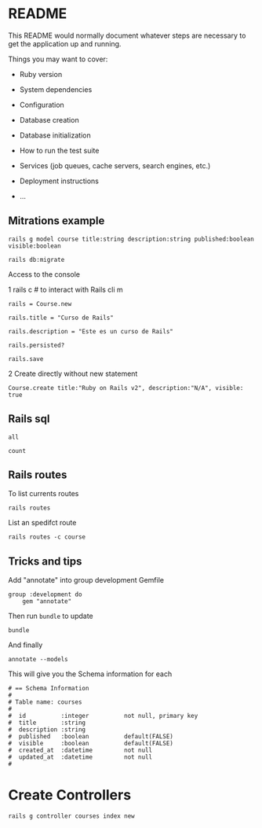 # README

This README would normally document whatever steps are necessary to get the
application up and running.

Things you may want to cover:

* Ruby version

* System dependencies

* Configuration

* Database creation

* Database initialization

* How to run the test suite

* Services (job queues, cache servers, search engines, etc.)

* Deployment instructions

* ...


## Mitrations example 

    rails g model course title:string description:string published:boolean visible:boolean
    
    rails db:migrate


Access to the console

 1
    rails c # to interact with Rails cli m

    rails = Course.new

    rails.title = "Curso de Rails"

    rails.description = "Este es un curso de Rails"

    rails.persisted?

    rails.save

2 Create directly without new statement 

    Course.create title:"Ruby on Rails v2", description:"N/A", visible: true

## Rails sql

    all

    count

## Rails routes

To list currents routes

    rails routes

List an spedifct route

    rails routes -c course

## Tricks and tips 

Add "annotate" into group development Gemfile 
    
    group :development do
        gem "annotate"

Then run `bundle` to update 

    bundle

And finally 

    annotate --models

This will give you the Schema information for each 

    # == Schema Information
    #
    # Table name: courses
    #
    #  id          :integer          not null, primary key
    #  title       :string
    #  description :string
    #  published   :boolean          default(FALSE)
    #  visible     :boolean          default(FALSE)
    #  created_at  :datetime         not null
    #  updated_at  :datetime         not null
    #

# Create Controllers 

    rails g controller courses index new 

